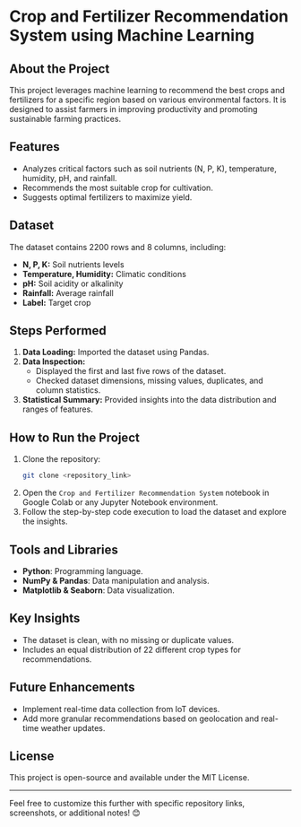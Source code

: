 # Crop and Fertilizer Recommendation System using Machine Learning

## About the Project
This project leverages machine learning to recommend the best crops and fertilizers for a specific region based on various environmental factors. It is designed to assist farmers in improving productivity and promoting sustainable farming practices.

## Features
- Analyzes critical factors such as soil nutrients (N, P, K), temperature, humidity, pH, and rainfall.
- Recommends the most suitable crop for cultivation.
- Suggests optimal fertilizers to maximize yield.

## Dataset
The dataset contains 2200 rows and 8 columns, including:
- **N, P, K:** Soil nutrients levels
- **Temperature, Humidity:** Climatic conditions
- **pH:** Soil acidity or alkalinity
- **Rainfall:** Average rainfall
- **Label:** Target crop

## Steps Performed
1. **Data Loading:** Imported the dataset using Pandas.
2. **Data Inspection:**
   - Displayed the first and last five rows of the dataset.
   - Checked dataset dimensions, missing values, duplicates, and column statistics.
3. **Statistical Summary:** Provided insights into the data distribution and ranges of features.

## How to Run the Project
1. Clone the repository:
   ```bash
   git clone <repository_link>
   ```
2. Open the `Crop and Fertilizer Recommendation System` notebook in Google Colab or any Jupyter Notebook environment.
3. Follow the step-by-step code execution to load the dataset and explore the insights.

## Tools and Libraries
- **Python**: Programming language.
- **NumPy & Pandas**: Data manipulation and analysis.
- **Matplotlib & Seaborn**: Data visualization.

## Key Insights
- The dataset is clean, with no missing or duplicate values.
- Includes an equal distribution of 22 different crop types for recommendations.

## Future Enhancements
- Implement real-time data collection from IoT devices.
- Add more granular recommendations based on geolocation and real-time weather updates.

## License
This project is open-source and available under the MIT License. 

---

Feel free to customize this further with specific repository links, screenshots, or additional notes! 😊
